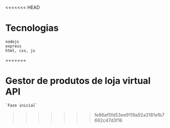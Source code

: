 <<<<<<< HEAD
# Tecnologias 

    nodejs
    express
    html, css, js

=======
# Gestor de produtos de loja virtual API
    `Faze inicial`
    
>>>>>>> fe86af5fd53ee9119a92a3181efb7692c47d3f16

